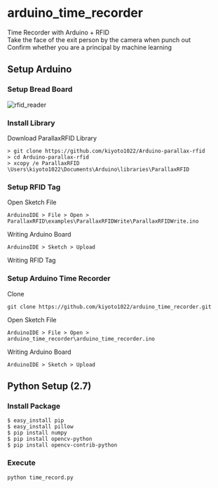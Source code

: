 # arduino_time_recorder

Time Recorder with Arduino + RFID<br>
Take the face of the exit person by the camera when punch out<br>
Confirm whether you are a principal by machine learning

## Setup Arduino

### Setup Bread Board

![rfid_reader](https://user-images.githubusercontent.com/16317266/43329883-9d00e5fe-91fc-11e8-8efe-61dcde600e63.png)

### Install Library

Download ParallaxRFID Library
```
> git clone https://github.com/kiyoto1022/Arduino-parallax-rfid
> cd Arduino-parallax-rfid
> xcopy /e ParallaxRFID \Users\kiyoto1022\Documents\Arduino\libraries\ParallaxRFID
```

### Setup RFID Tag
Open Sketch File
```
ArduinoIDE > File > Open > ParallaxRFID\examples\ParallaxRFIDWrite\ParallaxRFIDWrite.ino
```

Writing Arduino Board
```
ArduinoIDE > Sketch > Upload
```

Writing RFID Tag

### Setup Arduino Time Recorder
Clone
```
git clone https://github.com/kiyoto1022/arduino_time_recorder.git
```

Open Sketch File
```
ArduinoIDE > File > Open > arduino_time_recorder\arduino_time_recorder.ino
```

Writing Arduino Board
```
ArduinoIDE > Sketch > Upload
```

## Python Setup (2.7)

### Install Package
```
$ easy_install pip
$ easy_install pillow
$ pip install numpy
$ pip install opencv-python
$ pip install opencv-contrib-python
```

### Execute
```
python time_record.py
```
